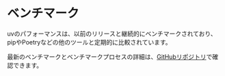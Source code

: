# ベンチマーク

uvのパフォーマンスは、以前のリリースと継続的にベンチマークされており、pipやPoetryなどの他のツールと定期的に比較されています。

最新のベンチマークとベンチマークプロセスの詳細は、[GitHubリポジトリ](https://github.com/astral-sh/uv/blob/main/BENCHMARKS.md)で確認できます。
